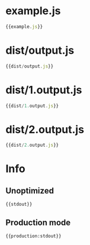 # example.js

``` javascript
{{example.js}}
```


# dist/output.js

``` javascript
{{dist/output.js}}
```

# dist/1.output.js

``` javascript
{{dist/1.output.js}}
```

# dist/2.output.js

``` javascript
{{dist/2.output.js}}
```

# Info

## Unoptimized

```
{{stdout}}
```

## Production mode

```
{{production:stdout}}
```
